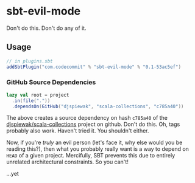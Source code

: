 # sbt-evil-mode

Don't do this. Don't do any of it.

## Usage

```sbt
// in plugins.sbt
addSbtPlugin("com.codecommit" % "sbt-evil-mode" % "0.1-53ac5ef")
```

### GitHub Source Dependencies

```sbt
lazy val root = project
  .in(file("."))
  .dependsOn(GitHub("djspiewak", "scala-collections", "c785a40"))
```

The above creates a source dependency on hash `c785a40` of the [djspiewak/scala-collections](https://github.com/djspiewak/scala-collections) project on github. Don't do this. Oh, tags probably also work. Haven't tried it. You shouldn't either.

Now, if you're *truly* an evil person (let's face it, why else would you be reading this?), then what you probably really want is a way to depend on `HEAD` of a given project. Mercifully, SBT prevents this due to entirely unrelated architectural constraints. So you can't!

...yet

